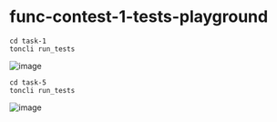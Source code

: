 # func-contest-1-tests-playground

```
cd task-1
toncli run_tests
```

![image](https://user-images.githubusercontent.com/2011126/165934030-984dd2da-7965-4d3f-b590-a4abb143a8ef.png)

```
cd task-5
toncli run_tests
```
![image](https://user-images.githubusercontent.com/2011126/165934136-320d32ce-1d38-4a6e-93c8-d8bb3e08683b.png)
